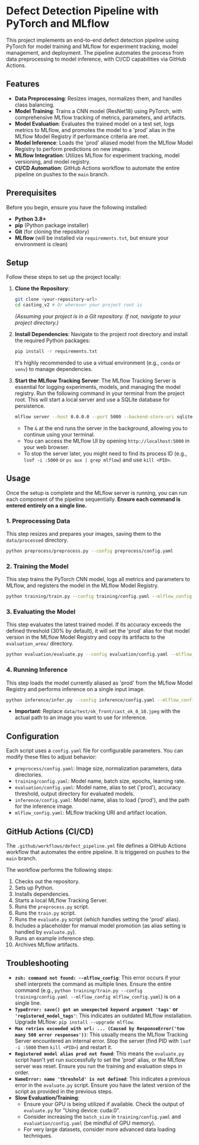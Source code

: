# Defect Detection Pipeline with PyTorch and MLflow

This project implements an end-to-end defect detection pipeline using PyTorch for model training and MLflow for experiment tracking, model management, and deployment. The pipeline automates the process from data preprocessing to model inference, with CI/CD capabilities via GitHub Actions.

## Features

*   **Data Preprocessing**: Resizes images, normalizes them, and handles class balancing.
*   **Model Training**: Trains a CNN model (ResNet18) using PyTorch, with comprehensive MLflow tracking of metrics, parameters, and artifacts.
*   **Model Evaluation**: Evaluates the trained model on a test set, logs metrics to MLflow, and promotes the model to a 'prod' alias in the MLflow Model Registry if performance criteria are met.
*   **Model Inference**: Loads the 'prod' aliased model from the MLflow Model Registry to perform predictions on new images.
*   **MLflow Integration**: Utilizes MLflow for experiment tracking, model versioning, and model registry.
*   **CI/CD Automation**: GitHub Actions workflow to automate the entire pipeline on pushes to the `main` branch.

## Prerequisites

Before you begin, ensure you have the following installed:

*   **Python 3.8+**
*   **pip** (Python package installer)
*   **Git** (for cloning the repository)
*   **MLflow** (will be installed via `requirements.txt`, but ensure your environment is clean)

## Setup

Follow these steps to set up the project locally:

1.  **Clone the Repository**:
    ```bash
    git clone <your-repository-url>
    cd casting_v2 # Or wherever your project root is
    ```
    *(Assuming your project is in a Git repository. If not, navigate to your project directory.)*

2.  **Install Dependencies**:
    Navigate to the project root directory and install the required Python packages:
    ```bash
    pip install -r requirements.txt
    ```
    It's highly recommended to use a virtual environment (e.g., `conda` or `venv`) to manage dependencies.

3.  **Start the MLflow Tracking Server**:
    The MLflow Tracking Server is essential for logging experiments, models, and managing the model registry. Run the following command in your terminal from the project root. This will start a local server and use a SQLite database for persistence.

    ```bash
    mlflow server --host 0.0.0.0 --port 5000 --backend-store-uri sqlite:///mlruns.db --default-artifact-root ./mlruns &
    ```
    *   The `&` at the end runs the server in the background, allowing you to continue using your terminal.
    *   You can access the MLflow UI by opening `http://localhost:5000` in your web browser.
    *   To stop the server later, you might need to find its process ID (e.g., `lsof -i :5000` or `ps aux | grep mlflow`) and use `kill <PID>`.

## Usage

Once the setup is complete and the MLflow server is running, you can run each component of the pipeline sequentially. **Ensure each command is entered entirely on a single line.**

### 1. Preprocessing Data

This step resizes and prepares your images, saving them to the `data/processed` directory.

```bash
python preprocess/preprocess.py --config preprocess/config.yaml
```

### 2. Training the Model

This step trains the PyTorch CNN model, logs all metrics and parameters to MLflow, and registers the model in the MLflow Model Registry.

```bash
python training/train.py --config training/config.yaml --mlflow_config mlflow_config.yaml
```

### 3. Evaluating the Model

This step evaluates the latest trained model. If its accuracy exceeds the defined threshold (30% by default), it will set the 'prod' alias for that model version in the MLflow Model Registry and copy its artifacts to the `evaluation_area/` directory.

```bash
python evaluation/evaluate.py --config evaluation/config.yaml --mlflow_config mlflow_config.yaml
```

### 4. Running Inference

This step loads the model currently aliased as 'prod' from the MLflow Model Registry and performs inference on a single input image.

```bash
python inference/infer.py --config inference/config.yaml --mlflow_config mlflow_config.yaml --image_path data/test/ok_front/cast_ok_0_10.jpeg
```
*   **Important**: Replace `data/test/ok_front/cast_ok_0_10.jpeg` with the actual path to an image you want to use for inference.

## Configuration

Each script uses a `config.yaml` file for configurable parameters. You can modify these files to adjust behavior:

*   `preprocess/config.yaml`: Image size, normalization parameters, data directories.
*   `training/config.yaml`: Model name, batch size, epochs, learning rate.
*   `evaluation/config.yaml`: Model name, alias to set ('prod'), accuracy threshold, output directory for evaluated models.
*   `inference/config.yaml`: Model name, alias to load ('prod'), and the path for the inference image.
*   `mlflow_config.yaml`: MLflow tracking URI and artifact location.

## GitHub Actions (CI/CD)

The `.github/workflows/defect_pipeline.yml` file defines a GitHub Actions workflow that automates the entire pipeline. It is triggered on pushes to the `main` branch.

The workflow performs the following steps:
1.  Checks out the repository.
2.  Sets up Python.
3.  Installs dependencies.
4.  Starts a local MLflow Tracking Server.
5.  Runs the `preprocess.py` script.
6.  Runs the `train.py` script.
7.  Runs the `evaluate.py` script (which handles setting the 'prod' alias).
8.  Includes a placeholder for manual model promotion (as alias setting is handled by `evaluate.py`).
9.  Runs an example inference step.
10. Archives MLflow artifacts.

## Troubleshooting

*   **`zsh: command not found: --mlflow_config`**: This error occurs if your shell interprets the command as multiple lines. Ensure the entire command (e.g., `python training/train.py --config training/config.yaml --mlflow_config mlflow_config.yaml`) is on a single line.
*   **`TypeError: save() got an unexpected keyword argument 'tags'` or `'registered_model_tags'`**: This indicates an outdated MLflow installation. Upgrade MLflow: `pip install --upgrade mlflow`.
*   **`Max retries exceeded with url: ... (Caused by ResponseError('too many 500 error responses'))`**: This usually means the MLflow Tracking Server encountered an internal error. Stop the server (find PID with `lsof -i :5000` then `kill <PID>`) and restart it.
*   **`Registered model alias prod not found`**: This means the `evaluate.py` script hasn't yet run successfully to set the 'prod' alias, or the MLflow server was reset. Ensure you run the training and evaluation steps in order.
*   **`NameError: name 'threshold' is not defined`**: This indicates a previous error in the `evaluate.py` script. Ensure you have the latest version of the script as provided in the previous steps.
*   **Slow Evaluation/Training**:
    *   Ensure your GPU is being utilized if available. Check the output of `evaluate.py` for "Using device: cuda:0".
    *   Consider increasing the `batch_size` in `training/config.yaml` and `evaluation/config.yaml` (be mindful of GPU memory).
    *   For very large datasets, consider more advanced data loading techniques.
